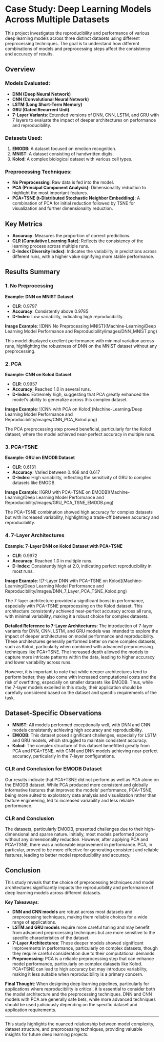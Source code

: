 # Case Study: Deep Learning Models Across Multiple Datasets

This project investigates the reproducibility and performance of various deep learning models across three distinct datasets using different preprocessing techniques. The goal is to understand how different combinations of models and preprocessing steps affect the consistency and accuracy of results.

## Overview

### Models Evaluated:
- **DNN (Deep Neural Network)**
- **CNN (Convolutional Neural Network)**
- **LSTM (Long Short-Term Memory)**
- **GRU (Gated Recurrent Unit)**
- **7-Layer Variants**: Extended versions of DNN, CNN, LSTM, and GRU with 7 layers to evaluate the impact of deeper architectures on performance and reproducibility.

### Datasets Used:
1. **EMODB**: A dataset focused on emotion recognition.
2. **MNIST**: A dataset consisting of handwritten digits.
3. **Kolod**: A complex biological dataset with various cell types.

### Preprocessing Techniques:
- **No Preprocessing**: Raw data is fed into the model.
- **PCA (Principal Component Analysis)**: Dimensionality reduction to highlight the most important features.
- **PCA+TSNE (t-Distributed Stochastic Neighbor Embedding)**: A combination of PCA for initial reduction followed by TSNE for visualization and further dimensionality reduction.

## Key Metrics

- **Accuracy**: Measures the proportion of correct predictions.
- **CLR (Cumulative Learning Rate)**: Reflects the consistency of the learning process across multiple runs.
- **D-Index (Diversity Index)**: Indicates the variability in predictions across different runs, with a higher value signifying more stable performance.

## Results Summary

### 1. **No Preprocessing**

**Example: DNN on MNIST Dataset**
- **CLR**: 0.9797
- **Accuracy**: Consistently above 0.9785
- **D-Index**: Low variability, indicating high reproducibility.

**Image Example**:
![DNN No Preprocessing MNIST](Machine-Learning/Deep Learning Model Performance and Reproducibility/images/DNN_MNIST.png)

This model displayed excellent performance with minimal variation across runs, highlighting the robustness of DNN on the MNIST dataset without any preprocessing.

### 2. **PCA**

**Example: CNN on Kolod Dataset**
- **CLR**: 0.9957
- **Accuracy**: Reached 1.0 in several runs.
- **D-Index**: Extremely high, suggesting that PCA greatly enhanced the model's ability to generalize across this complex dataset.

**Image Example**:
![CNN with PCA on Kolod](Machine-Learning/Deep Learning Model Performance and Reproducibility/images/CNN_PCA_Kolod.png)

The PCA preprocessing step proved beneficial, particularly for the Kolod dataset, where the model achieved near-perfect accuracy in multiple runs.

### 3. **PCA+TSNE**

**Example: GRU on EMODB Dataset**
- **CLR**: 0.6131
- **Accuracy**: Varied between 0.468 and 0.617
- **D-Index**: High variability, reflecting the sensitivity of GRU to complex datasets like EMODB.

**Image Example**:
![GRU with PCA+TSNE on EMODB](Machine-Learning/Deep Learning Model Performance and Reproducibility/images/GRU_PCA_TSNE_EMODB.png)

The PCA+TSNE combination showed high accuracy for complex datasets but with increased variability, highlighting a trade-off between accuracy and reproducibility.

### 4. **7-Layer Architectures**

**Example: 7-Layer DNN on Kolod Dataset with PCA+TSNE**
- **CLR**: 0.9972
- **Accuracy**: Reached 1.0 in multiple runs.
- **D-Index**: Consistently high at 2.0, indicating perfect reproducibility in most runs.

**Image Example**:
![7-Layer DNN with PCA+TSNE on Kolod](Machine-Learning/Deep Learning Model Performance and Reproducibility/images/DNN_7_Layer_PCA_TSNE_Kolod.png)

The 7-layer architecture provided a significant boost in performance, especially with PCA+TSNE preprocessing on the Kolod dataset. This architecture consistently achieved near-perfect accuracy across all runs, with minimal variability, making it a robust choice for complex datasets.

**Detailed Reference to 7-Layer Architectures**:
The introduction of 7-layer variants for DNN, CNN, LSTM, and GRU models was intended to explore the impact of deeper architectures on model performance and reproducibility. These architectures generally performed better on more complex datasets, such as Kolod, particularly when combined with advanced preprocessing techniques like PCA+TSNE. The increased depth allowed the models to capture more intricate patterns within the data, leading to higher accuracy and lower variability across runs.

However, it is important to note that while deeper architectures tend to perform better, they also come with increased computational costs and the risk of overfitting, especially on smaller datasets like EMODB. Thus, while the 7-layer models excelled in this study, their application should be carefully considered based on the dataset and specific requirements of the task.

## Dataset-Specific Observations

- **MNIST**: All models performed exceptionally well, with DNN and CNN models consistently achieving high accuracy and reproducibility.
- **EMODB**: This dataset posed significant challenges, especially for LSTM and GRU models, which struggled to maintain consistent accuracy.
- **Kolod**: The complex structure of this dataset benefitted greatly from PCA and PCA+TSNE, with CNN and DNN models achieving near-perfect accuracy, particularly in the 7-layer configurations.

### CLR and Conclusion for EMODB Dataset
Our results indicate that PCA+TSNE did not perform as well as PCA alone on the EMODB dataset. While PCA produced more consistent and globally informative features that improved the models' performance, PCA+TSNE, being more suited to exploratory data analysis and visualization rather than feature engineering, led to increased variability and less reliable performance.

### CLR and Conclusion
The datasets, particularly EMODB, presented challenges due to their high-dimensional and sparse nature. Initially, most models performed poorly without any dimensionality reduction. However, after applying PCA and PCA+TSNE, there was a noticeable improvement in performance. PCA, in particular, proved to be more effective for generating consistent and reliable features, leading to better model reproducibility and accuracy.

## Conclusion

This study reveals that the choice of preprocessing techniques and model architectures significantly impacts the reproducibility and performance of deep learning models across different datasets. 

**Key Takeaways**:
- **DNN and CNN models** are robust across most datasets and preprocessing techniques, making them reliable choices for a wide range of applications.
- **LSTM and GRU models** require more careful tuning and may benefit from advanced preprocessing techniques but are more sensitive to the specific characteristics of the dataset.
- **7-Layer Architectures**: These deeper models showed significant improvements in performance, particularly on complex datasets, though they require careful consideration due to their computational demands.
- **Preprocessing**: PCA is a reliable preprocessing step that can enhance model performance, particularly on complex datasets like Kolod. PCA+TSNE can lead to high accuracy but may introduce variability, making it less suitable when reproducibility is a primary concern.

**Final Thought**:
When designing deep learning pipelines, particularly for applications where reproducibility is critical, it is essential to consider both the model architecture and the preprocessing techniques. DNN and CNN models with PCA are generally safe bets, while more advanced techniques should be used judiciously depending on the specific dataset and application requirements.

---

This study highlights the nuanced relationship between model complexity, dataset structure, and preprocessing techniques, providing valuable insights for future deep learning projects.
